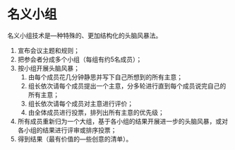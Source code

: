 # 名义小组

名义小组技术是—种特殊的、更加结构化的头脑风暴法。

1. 宣布会议主题和规则；
2. 把参会者分成多个小组（每组有约5名成员）；
3. 按小组开展头脑风暴；
   1. 由每个成员花几分钟静思并写下自己所想到的所有主意；
   2. 组长依次请每个成员提出一个主意，分多轮进行直到每个成员说完自己的所有主意；
   3. 组长依次请每个成员对主意进行评价；
   4. 由全体成员进行投票，排列出所有主意的优先级；
4. 所有成员重新归为一个大组，基于各小组的结果开展进一步的头脑风暴，或对各小组的结果进行评审或排序投票；
5. 得到结果（最有价值的—些创意的清单）。